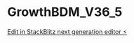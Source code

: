 # GrowthBDM_V36_5

[Edit in StackBlitz next generation editor ⚡️](https://stackblitz.com/~/github.com/abalderas10/GrowthBDM_V36_5)